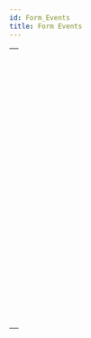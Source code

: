 ```yaml
---
id: Form_Events
title: Form Events
---
```

||
|---|
|[<!-- INCLUDE #_command_.Activated.Syntax -->](../../commands-legacy/activated)<br/><!-- INCLUDE #_command_.Activated.Summary -->|
|[<!-- INCLUDE #_command_.After.Syntax -->](../../commands-legacy/after)<br/><!-- INCLUDE #_command_.After.Summary -->|
|[<!-- INCLUDE #_command_.Before.Syntax -->](../../commands-legacy/before)<br/><!-- INCLUDE #_command_.Before.Summary -->|
|[<!-- INCLUDE #_command_.CALL FORM.Syntax -->](../../commands-legacy/call-form)<br/><!-- INCLUDE #_command_.CALL FORM.Summary -->|
|[<!-- INCLUDE #_command_.CALL SUBFORM CONTAINER.Syntax -->](../../commands-legacy/call-subform-container)<br/><!-- INCLUDE #_command_.CALL SUBFORM CONTAINER.Summary -->|
|[<!-- INCLUDE #_command_.Clickcount.Syntax -->](../../commands-legacy/clickcount)<br/><!-- INCLUDE #_command_.Clickcount.Summary -->|
|[<!-- INCLUDE #_command_.Contextual click.Syntax -->](../../commands-legacy/contextual-click)<br/><!-- INCLUDE #_command_.Contextual click.Summary -->|
|[<!-- INCLUDE #_command_.Deactivated.Syntax -->](../../commands-legacy/deactivated)<br/><!-- INCLUDE #_command_.Deactivated.Summary -->|
|[<!-- INCLUDE #_command_.EXECUTE METHOD IN SUBFORM.Syntax -->](../../commands-legacy/execute-method-in-subform)<br/><!-- INCLUDE #_command_.EXECUTE METHOD IN SUBFORM.Summary -->|
|[<!-- INCLUDE #_command_.FORM Event.Syntax -->](../../commands/form-event)<br/><!-- INCLUDE #_command_.FORM Event.Summary -->|
|[<!-- INCLUDE #_command_.Form event code.Syntax -->](../../commands/form-event-code)<br/><!-- INCLUDE #_command_.Form event code.Summary -->|
|[<!-- INCLUDE #_command_.In break.Syntax -->](../../commands-legacy/in-break)<br/><!-- INCLUDE #_command_.In break.Summary -->|
|[<!-- INCLUDE #_command_.In footer.Syntax -->](../../commands-legacy/in-footer)<br/><!-- INCLUDE #_command_.In footer.Summary -->|
|[<!-- INCLUDE #_command_.In header.Syntax -->](../../commands-legacy/in-header)<br/><!-- INCLUDE #_command_.In header.Summary -->|
|[<!-- INCLUDE #_command_.Is waiting mouse up.Syntax -->](../../commands-legacy/is-waiting-mouse-up)<br/><!-- INCLUDE #_command_.Is waiting mouse up.Summary -->|
|[<!-- INCLUDE #_command_.Outside call.Syntax -->](../../commands-legacy/outside-call)<br/><!-- INCLUDE #_command_.Outside call.Summary -->|
|[<!-- INCLUDE #_command_.POST OUTSIDE CALL.Syntax -->](../../commands-legacy/post-outside-call)<br/><!-- INCLUDE #_command_.POST OUTSIDE CALL.Summary -->|
|[<!-- INCLUDE #_command_.Right click.Syntax -->](../../commands-legacy/right-click)<br/><!-- INCLUDE #_command_.Right click.Summary -->|
|[<!-- INCLUDE #_command_.SET TIMER.Syntax -->](../../commands-legacy/set-timer)<br/><!-- INCLUDE #_command_.SET TIMER.Summary -->|
